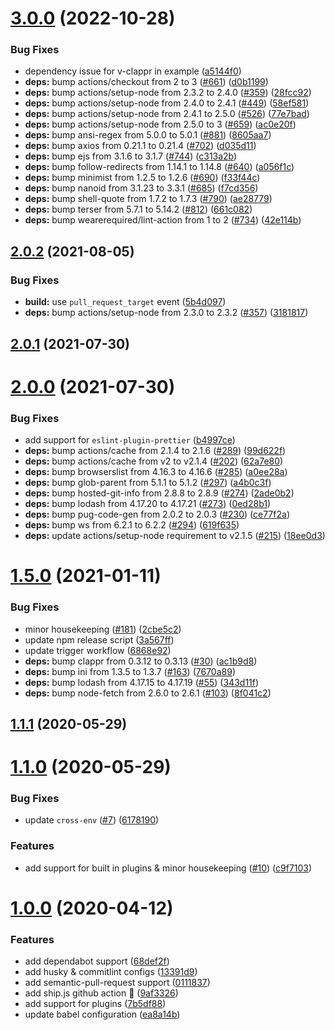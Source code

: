 # [3.0.0](https://github.com/vinayakkulkarni/v-clappr/compare/v2.0.2...v3.0.0) (2022-10-28)


### Bug Fixes

* dependency issue for v-clappr in example ([a5144f0](https://github.com/vinayakkulkarni/v-clappr/commit/a5144f0043663c813ae2b1c0233088b27b3d8693))
* **deps:** bump actions/checkout from 2 to 3 ([#661](https://github.com/vinayakkulkarni/v-clappr/issues/661)) ([d0b1199](https://github.com/vinayakkulkarni/v-clappr/commit/d0b11998ce79afb8df8e41fdcd0c9ece96828814))
* **deps:** bump actions/setup-node from 2.3.2 to 2.4.0 ([#359](https://github.com/vinayakkulkarni/v-clappr/issues/359)) ([28fcc92](https://github.com/vinayakkulkarni/v-clappr/commit/28fcc92ec5864ea0d56c5532c54519688edf1588))
* **deps:** bump actions/setup-node from 2.4.0 to 2.4.1 ([#449](https://github.com/vinayakkulkarni/v-clappr/issues/449)) ([58ef581](https://github.com/vinayakkulkarni/v-clappr/commit/58ef5811a64e4c8bfe44b34c4c06a38e91603db6))
* **deps:** bump actions/setup-node from 2.4.1 to 2.5.0 ([#526](https://github.com/vinayakkulkarni/v-clappr/issues/526)) ([77e7bad](https://github.com/vinayakkulkarni/v-clappr/commit/77e7bad48e3a41a0608972b9e9bb214c67bd8e3e))
* **deps:** bump actions/setup-node from 2.5.0 to 3 ([#659](https://github.com/vinayakkulkarni/v-clappr/issues/659)) ([ac0e20f](https://github.com/vinayakkulkarni/v-clappr/commit/ac0e20f83d14f6570bf616a559b55dc0048c1cc3))
* **deps:** bump ansi-regex from 5.0.0 to 5.0.1 ([#881](https://github.com/vinayakkulkarni/v-clappr/issues/881)) ([8605aa7](https://github.com/vinayakkulkarni/v-clappr/commit/8605aa7f44f2f1485b6abc1917cfcabff14bfe73))
* **deps:** bump axios from 0.21.1 to 0.21.4 ([#702](https://github.com/vinayakkulkarni/v-clappr/issues/702)) ([d035d11](https://github.com/vinayakkulkarni/v-clappr/commit/d035d1194569d898958ee1e0a9244517f5efa9bd))
* **deps:** bump ejs from 3.1.6 to 3.1.7 ([#744](https://github.com/vinayakkulkarni/v-clappr/issues/744)) ([c313a2b](https://github.com/vinayakkulkarni/v-clappr/commit/c313a2b3b17f1a8e14b4d0b1f494ac99c9b50fef))
* **deps:** bump follow-redirects from 1.14.1 to 1.14.8 ([#640](https://github.com/vinayakkulkarni/v-clappr/issues/640)) ([a056f1c](https://github.com/vinayakkulkarni/v-clappr/commit/a056f1c07bda1ecdd4d6f15ed86d05e993a222fa))
* **deps:** bump minimist from 1.2.5 to 1.2.6 ([#690](https://github.com/vinayakkulkarni/v-clappr/issues/690)) ([f33f44c](https://github.com/vinayakkulkarni/v-clappr/commit/f33f44c229a2cf878d18e8cfaed0e5bac8e7feba))
* **deps:** bump nanoid from 3.1.23 to 3.3.1 ([#685](https://github.com/vinayakkulkarni/v-clappr/issues/685)) ([f7cd356](https://github.com/vinayakkulkarni/v-clappr/commit/f7cd3567e181038e8e14bd96c77af1f6e6caf939))
* **deps:** bump shell-quote from 1.7.2 to 1.7.3 ([#790](https://github.com/vinayakkulkarni/v-clappr/issues/790)) ([ae28779](https://github.com/vinayakkulkarni/v-clappr/commit/ae287799e079b8ab4cb282d510d5f3a6b66d8004))
* **deps:** bump terser from 5.7.1 to 5.14.2 ([#812](https://github.com/vinayakkulkarni/v-clappr/issues/812)) ([661c082](https://github.com/vinayakkulkarni/v-clappr/commit/661c082836ca97540941fe1cab036ad4dbad5abf))
* **deps:** bump wearerequired/lint-action from 1 to 2 ([#734](https://github.com/vinayakkulkarni/v-clappr/issues/734)) ([42e114b](https://github.com/vinayakkulkarni/v-clappr/commit/42e114b788e618e629715258573ea2a1dcda542c))



## [2.0.2](https://github.com/vinayakkulkarni/v-clappr/compare/v2.0.1...v2.0.2) (2021-08-05)


### Bug Fixes

* **build:** use `pull_request_target` event ([5b4d097](https://github.com/vinayakkulkarni/v-clappr/commit/5b4d097f0a40901d6fffc0ebd8c5813fdb498954))
* **deps:** bump actions/setup-node from 2.3.0 to 2.3.2 ([#357](https://github.com/vinayakkulkarni/v-clappr/issues/357)) ([3181817](https://github.com/vinayakkulkarni/v-clappr/commit/318181794a4a6cd3a12fae119fba3bf60f56bb7a))



## [2.0.1](https://github.com/vinayakkulkarni/v-clappr/compare/v2.0.0...v2.0.1) (2021-07-30)



# [2.0.0](https://github.com/vinayakkulkarni/v-clappr/compare/v1.5.0...v2.0.0) (2021-07-30)


### Bug Fixes

* add support for `eslint-plugin-prettier` ([b4997ce](https://github.com/vinayakkulkarni/v-clappr/commit/b4997ceee765272550a9d643214d0554406a1199))
* **deps:** bump actions/cache from 2.1.4 to 2.1.6 ([#289](https://github.com/vinayakkulkarni/v-clappr/issues/289)) ([99d622f](https://github.com/vinayakkulkarni/v-clappr/commit/99d622fa764338c47edcc1d8d921cb283b9d32e4))
* **deps:** bump actions/cache from v2 to v2.1.4 ([#202](https://github.com/vinayakkulkarni/v-clappr/issues/202)) ([62a7e80](https://github.com/vinayakkulkarni/v-clappr/commit/62a7e800d3474a53bade0c5f2e8e8d5c5a53cf02))
* **deps:** bump browserslist from 4.16.3 to 4.16.6 ([#285](https://github.com/vinayakkulkarni/v-clappr/issues/285)) ([a0ee28a](https://github.com/vinayakkulkarni/v-clappr/commit/a0ee28a21abae03581d336e4b7489b98dbc69fae))
* **deps:** bump glob-parent from 5.1.1 to 5.1.2 ([#297](https://github.com/vinayakkulkarni/v-clappr/issues/297)) ([a4b0c3f](https://github.com/vinayakkulkarni/v-clappr/commit/a4b0c3f3214395e813a627f6b9024ecc1a9db34d))
* **deps:** bump hosted-git-info from 2.8.8 to 2.8.9 ([#274](https://github.com/vinayakkulkarni/v-clappr/issues/274)) ([2ade0b2](https://github.com/vinayakkulkarni/v-clappr/commit/2ade0b2555288b7d78b6793242a7c4c00d845ba6))
* **deps:** bump lodash from 4.17.20 to 4.17.21 ([#273](https://github.com/vinayakkulkarni/v-clappr/issues/273)) ([0ed28b1](https://github.com/vinayakkulkarni/v-clappr/commit/0ed28b1b65054bb593ca7175fa3cfd2d298f18f7))
* **deps:** bump pug-code-gen from 2.0.2 to 2.0.3 ([#230](https://github.com/vinayakkulkarni/v-clappr/issues/230)) ([ce77f2a](https://github.com/vinayakkulkarni/v-clappr/commit/ce77f2a0da135d2343a93431104b4c38fcadf508))
* **deps:** bump ws from 6.2.1 to 6.2.2 ([#294](https://github.com/vinayakkulkarni/v-clappr/issues/294)) ([619f635](https://github.com/vinayakkulkarni/v-clappr/commit/619f6356286098dd8f6e0c2a2239b9da3629e15f))
* **deps:** update actions/setup-node requirement to v2.1.5 ([#215](https://github.com/vinayakkulkarni/v-clappr/issues/215)) ([18ee0d3](https://github.com/vinayakkulkarni/v-clappr/commit/18ee0d39e64d35a82d0ac17825bfb06b3be492ff))



# [1.5.0](https://github.com/vinayakkulkarni/v-clappr/compare/v1.1.1...v1.5.0) (2021-01-11)


### Bug Fixes

* minor housekeeping ([#181](https://github.com/vinayakkulkarni/v-clappr/issues/181)) ([2cbe5c2](https://github.com/vinayakkulkarni/v-clappr/commit/2cbe5c24b0b6854ee2161c2d33bd84d3777a6433))
* update npm release script ([3a567ff](https://github.com/vinayakkulkarni/v-clappr/commit/3a567ffeed17c20dce2297d12a6fdcb05293a442))
* update trigger workflow ([6868e92](https://github.com/vinayakkulkarni/v-clappr/commit/6868e92c540acfa90d0abf326c5d9d62d20f5c20))
* **deps:** bump clappr from 0.3.12 to 0.3.13 ([#30](https://github.com/vinayakkulkarni/v-clappr/issues/30)) ([ac1b9d8](https://github.com/vinayakkulkarni/v-clappr/commit/ac1b9d820ff685a20574c34d5aa291d39f39d003))
* **deps:** bump ini from 1.3.5 to 1.3.7 ([#163](https://github.com/vinayakkulkarni/v-clappr/issues/163)) ([7670a89](https://github.com/vinayakkulkarni/v-clappr/commit/7670a893147c340fce6eb4de0402111e2ee242f5))
* **deps:** bump lodash from 4.17.15 to 4.17.19 ([#55](https://github.com/vinayakkulkarni/v-clappr/issues/55)) ([343d11f](https://github.com/vinayakkulkarni/v-clappr/commit/343d11f384852924dfb434d5e858a385f2ce6c11))
* **deps:** bump node-fetch from 2.6.0 to 2.6.1 ([#103](https://github.com/vinayakkulkarni/v-clappr/issues/103)) ([8f041c2](https://github.com/vinayakkulkarni/v-clappr/commit/8f041c2015e8a101d69141f55ec4348070cc1d96))



<a name="1.1.1"></a>
## [1.1.1](https://github.com/vinayakkulkarni/v-clappr/compare/v1.1.0...v1.1.1) (2020-05-29)



<a name="1.1.0"></a>
# [1.1.0](https://github.com/vinayakkulkarni/v-clappr/compare/v1.0.0...v1.1.0) (2020-05-29)


### Bug Fixes

* update `cross-env` ([#7](https://github.com/vinayakkulkarni/v-clappr/issues/7)) ([6178190](https://github.com/vinayakkulkarni/v-clappr/commit/6178190))


### Features

* add support for built in plugins & minor housekeeping ([#10](https://github.com/vinayakkulkarni/v-clappr/issues/10)) ([c9f7103](https://github.com/vinayakkulkarni/v-clappr/commit/c9f7103))



<a name="1.0.0"></a>
# [1.0.0](https://github.com/vinayakkulkarni/v-clappr/compare/0.0.1...1.0.0) (2020-04-12)


### Features

* add dependabot support ([68def2f](https://github.com/vinayakkulkarni/v-clappr/commit/68def2f))
* add husky & commitlint configs ([13391d9](https://github.com/vinayakkulkarni/v-clappr/commit/13391d9))
* add semantic-pull-request support ([0111837](https://github.com/vinayakkulkarni/v-clappr/commit/0111837))
* add ship.js github action 🚀 ([9af3326](https://github.com/vinayakkulkarni/v-clappr/commit/9af3326))
* add support for plugins ([7b5df88](https://github.com/vinayakkulkarni/v-clappr/commit/7b5df88))
* update babel configuration ([ea8a14b](https://github.com/vinayakkulkarni/v-clappr/commit/ea8a14b))



